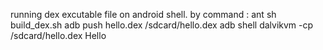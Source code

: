 running dex excutable file on android shell. 
by command : 
ant
sh build_dex.sh
adb push hello.dex /sdcard/hello.dex
adb shell dalvikvm -cp /sdcard/hello.dex Hello 

